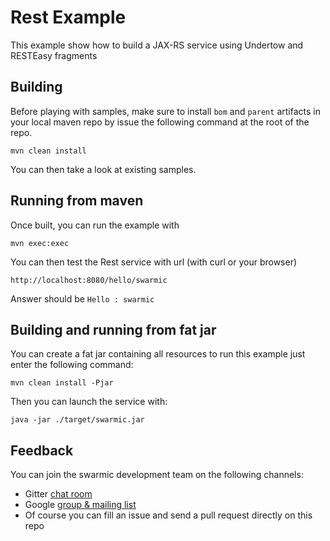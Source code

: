 # Rest Example

This example show how to build a JAX-RS service using Undertow and RESTEasy fragments


## Building

Before playing with samples, make sure to install `bom` and `parent` artifacts in your local maven repo by issue the following command at the root of the repo.

`mvn clean install`

You can then take a look at existing samples.


## Running from maven

Once built, you can run the example with

`mvn exec:exec`

You can then test the Rest service with url (with curl or your browser)

`http://localhost:8080/hello/swarmic`

Answer should be `Hello : swarmic`

## Building and running from fat jar

You can create a fat jar containing all resources to run this example just enter the following command:

`mvn clean install -Pjar`

Then you can launch the service with:

`java -jar ./target/swarmic.jar`


## Feedback

You can join the swarmic development team on the following channels:

* Gitter [chat room](https://gitter.im/swarmic/devs?utm_source=share-link&utm_medium=link&utm_campaign=share-link)
* Google [group & mailing list](https://groups.google.com/forum/#!forum/swarmic)
* Of course you can fill an issue and send a pull request directly on this repo